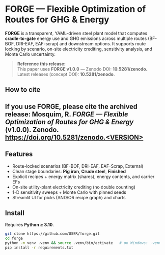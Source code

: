 # FORGE — Flexible Optimization of Routes for GHG & Energy

**FORGE** is a transparent, YAML-driven steel plant model that computes **cradle-to-gate** energy use and GHG emissions across multiple routes (BF-BOF, DRI-EAF, EAF-scrap) and downstream options. It supports route locking by scenario, on-site electricity crediting, sensitivity analysis, and Monte Carlo uncertainty.

> **Reference this release:**  
> This paper uses **FORGE v1.0.0** — Zenodo DOI: **10.5281/zenodo.<VERSION>**  
> Latest releases (concept DOI): **10.5281/zenodo.<CONCEPT>**

## How to cite
If you use FORGE, please cite the archived release:
Mosquim, R. *FORGE — Flexible Optimization of Routes for GHG & Energy* (v1.0.0). Zenodo. https://doi.org/10.5281/zenodo.<VERSION>
---

## Features
- Route-locked scenarios (BF-BOF, DRI-EAF, EAF-Scrap, External)
- Clean stage boundaries: **Pig iron**, **Crude steel**, **Finished**
- Explicit recipes + energy matrix (shares), energy contents, and carrier EFs
- On-site utility-plant electricity crediting (no double counting)
- 1-D sensitivity sweeps + Monte Carlo with pinned seeds
- Streamlit UI for picks (AND/OR recipe graph) and charts

## Install
Requires **Python ≥ 3.10**.

```bash
git clone https://github.com/USER/forge.git
cd forge
python -m venv .venv && source .venv/bin/activate   # on Windows: .venv\Scripts\activate
pip install -r requirements.txt

